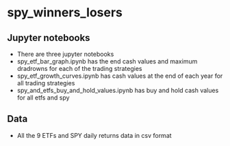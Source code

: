 # spy_winners_losers
## Jupyter notebooks
* There are three jupyter notebooks
* spy_etf_bar_graph.ipynb has the end cash values and maximum dradrowns for each of the trading strategies 
* spy_etf_growth_curves.ipynb has cash values at the end of each year for all trading strategies
* spy_and_etfs_buy_and_hold_values.ipynb has buy and hold cash values for all etfs and spy
## Data 
* All the 9 ETFs and SPY daily returns data in csv format 
